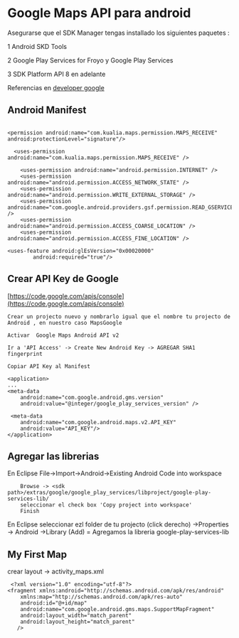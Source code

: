 Google Maps API para android 
==========

Asegurarse que el SDK Manager tengas installado los siguientes paquetes :

1 Android SKD Tools 

2 Google Play Services  for Froyo y Google Play Services

3 SDK Platform API 8 en adelante

Referencias en [developer google](https://developers.google.com/maps/documentation/android/start)

## Android Manifest 
```

<permission android:name="com.kualia.maps.permission.MAPS_RECEIVE" android:protectionLevel="signature"/>
	
  <uses-permission android:name="com.kualia.maps.permission.MAPS_RECEIVE" />
   
    <uses-permission android:name="android.permission.INTERNET" />
    <uses-permission android:name="android.permission.ACCESS_NETWORK_STATE" />
    <uses-permission android:name="android.permission.WRITE_EXTERNAL_STORAGE" />
    <uses-permission android:name="com.google.android.providers.gsf.permission.READ_GSERVICES" />
    <uses-permission android:name="android.permission.ACCESS_COARSE_LOCATION" />
    <uses-permission android:name="android.permission.ACCESS_FINE_LOCATION" />

<uses-feature android:glEsVersion="0x00020000"
	    android:required="true"/>

```

Crear API Key de Google   
-----
[https://code.google.com/apis/console](https://code.google.com/apis/console)

```
Crear un projecto nuevo y nombrarlo igual que el nombre tu projecto de Android , en nuestro caso MapsGoogle

Activar  Google Maps Android API v2

Ir a 'API Access' -> Create New Android Key -> AGREGAR SHA1 fingerprint

Copiar API Key al Manifest

<application>
...
<meta-data
    android:name="com.google.android.gms.version"
    android:value="@integer/google_play_services_version" />

 <meta-data
    android:name="com.google.android.maps.v2.API_KEY"
    android:value="API_KEY"/>
</application>

```

Agregar las librerias 
------


En Eclipse File->Import->Android->Existing Android Code into workspace 
```
	Browse -> <sdk path>/extras/google/google_play_services/libproject/google-play-services-lib/ 
	seleccionar el check box 'Copy project into workspace'
	Finish 
```

En Eclipse seleccionar ezl folder de tu projecto (click derecho) ->Properties -> Android ->Library (Add) = Agregamos la libreria google-play-services-lib


My First Map
----

crear layout -> activity_maps.xml 

```
 <?xml version="1.0" encoding="utf-8"?>
<fragment xmlns:android="http://schemas.android.com/apk/res/android"
    xmlns:map="http://schemas.android.com/apk/res-auto"
    android:id="@+id/map"
    android:name="com.google.android.gms.maps.SupportMapFragment"
    android:layout_width="match_parent"
    android:layout_height="match_parent"
   />
```